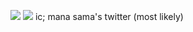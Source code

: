 
![](https://media.discordapp.net/attachments/903364339464044575/1101864835970498580/9EE3D060-5C34-4447-AF2D-62B1301EFFB0.gif)
![](https://i.pinimg.com/564x/53/7e/d7/537ed70b93f610a9e8d3fe49e6556734.jpg)
ic; mana sama's twitter (most likely)
